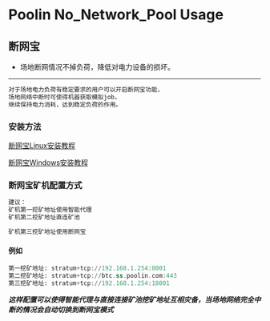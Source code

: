 # Poolin No_Network_Pool Usage

## 断网宝

- 场地断网情况不掉负荷，降低对电力设备的损坏。

---

```asm
对于场地电力负荷有稳定要求的用户可以开启断网宝功能，
场地网络中断时可使得机器获取模拟job，
继续保持电力消耗，达到稳定负荷的作用。
```

### 安装方法

[断网宝Linux安装教程](https://github.com/iblockin/Poolin-SmartAgentExplan/tree/master/no_nework_pool/Linux)

[断网宝Windows安装教程](https://github.com/iblockin/Poolin-SmartAgentExplan/tree/master/no_nework_pool/Windows)

### 断网宝矿机配置方式

```asm
建议：
矿机第一挖矿地址使用智能代理
矿机第二挖矿地址直连矿池

矿机第三挖矿地址使用断网宝
```

#### 例如

```asm
第一挖矿地址: stratum+tcp://192.168.1.254:8001
第二挖矿地址: stratum+tcp://btc.ss.poolin.com:443
第三挖矿地址: stratum+tcp://192.168.1.254:18001
```

***这样配置可以使得智能代理与直接连接矿池挖矿地址互相灾备，当场地网络完全中断的情况会自动切换到断网宝模式***
